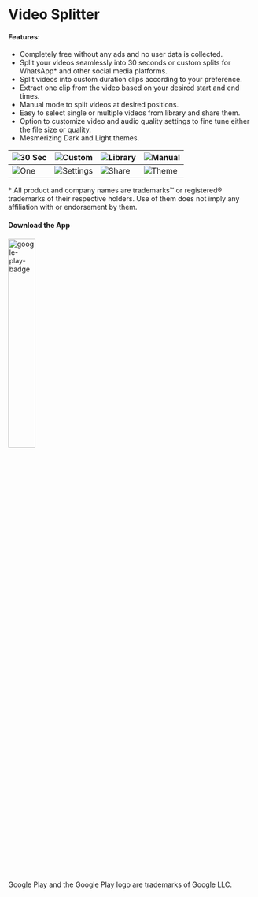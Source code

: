 # Video Splitter  


#### Features:

- Completely free without any ads and no user data is collected.
- Split your videos seamlessly into 30 seconds or custom splits for WhatsApp* and other social media platforms.
- Split videos into custom duration clips according to your preference.
- Extract one clip from the video based on your desired start and end times.
- Manual mode to split videos at desired positions.
- Easy to select single or multiple videos from library and share them.
- Option to customize video and audio quality settings to fine tune either the file size or quality.
- Mesmerizing Dark and Light themes.

| ![30 Sec](https://user-images.githubusercontent.com/13308678/111888776-d36d6f00-899c-11eb-8965-bd21b73e8bce.png) | ![Custom](https://user-images.githubusercontent.com/13308678/111888777-d5373280-899c-11eb-92ee-9c2c363f5276.png) | ![Library](https://user-images.githubusercontent.com/13308678/111888778-d700f600-899c-11eb-9de7-8ee1b19eeb16.png) | ![Manual](https://user-images.githubusercontent.com/13308678/111888779-d7998c80-899c-11eb-8588-49fdc07fab00.png) |
| ------------------------------------------------------------ | ------------------------------------------------------------ | ------------------------------------------------------------ | ------------------------------------------------------------ |
| ![One](https://user-images.githubusercontent.com/13308678/111888782-d8cab980-899c-11eb-9ff3-6dbc140a9a5d.png) | ![Settings](https://user-images.githubusercontent.com/13308678/111888783-da947d00-899c-11eb-974f-7c39b05567fc.png) | ![Share](https://user-images.githubusercontent.com/13308678/111888784-db2d1380-899c-11eb-8871-86d4866e5358.png) | ![Theme](https://user-images.githubusercontent.com/13308678/111888786-dc5e4080-899c-11eb-8604-be76705b1b90.png) |

\* All product and company names are trademarks™ or registered® trademarks of their respective holders. Use of them does not imply any affiliation with or endorsement by them.

#### Download the App

[<img src="https://play.google.com/intl/en_us/badges/static/images/badges/en_badge_web_generic.png" alt="google-play-badge" width="33%" />](https://play.google.com/store/apps/details?id=io.github.videosplitterapp&pcampaignid=pcampaignidMKT-Other-global-all-co-prtnr-py-PartBadge-Mar2515-1)

Google Play and the Google Play logo are trademarks of Google LLC.
